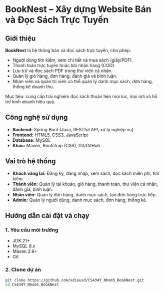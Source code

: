 # BookNest – Xây dựng Website Bán và Đọc Sách Trực Tuyến

## Giới thiệu
**BookNest** là hệ thống bán và đọc sách trực tuyến, cho phép:
- Người dùng tìm kiếm, xem chi tiết và mua sách (giấy/PDF).
- Thanh toán trực tuyến hoặc khi nhận hàng (COD).
- Lưu trữ và đọc sách PDF trong thư viện cá nhân.
- Quản lý giỏ hàng, đơn hàng, đánh giá và bình luận.
- Nhân viên và quản trị viên có thể quản lý danh mục sách, đơn hàng, thống kê doanh thu.

Mục tiêu: cung cấp trải nghiệm đọc sách thuận tiện mọi lúc, mọi nơi và hỗ trợ kinh doanh hiệu quả.

## Công nghệ sử dụng
- **Backend:** Spring Boot (Java, RESTful API, xử lý nghiệp vụ)
- **Frontend:** HTML5, CSS3, JavaScript
- **Database:** MySQL
- **Khác:** Maven, Bootstrap (CSS), Git/GitHub

## Vai trò hệ thống
- **Khách vãng lai:** Đăng ký, đăng nhập, xem sách, đọc sách miễn phí, tìm kiếm.  
- **Thành viên:** Quản lý tài khoản, giỏ hàng, thanh toán, thư viện cá nhân, đánh giá, bình luận.  
- **Nhân viên:** Quản lý đơn hàng, danh mục sách, tạo đơn hàng trực tiếp.  
- **Admin:** Quản lý người dùng, danh mục sách, đơn hàng, thống kê.

##  Hướng dẫn cài đặt và chạy

### 1. Yêu cầu môi trường
- JDK 21+
- MySQL 8.x
- Maven 3.9+
- Git

### 2. Clone dự án
```bash
git clone https://github.com/xdieuxd/CS434Y_Nhom5_BookNest.git
cd CS434Y_Nhom5_BookNest
